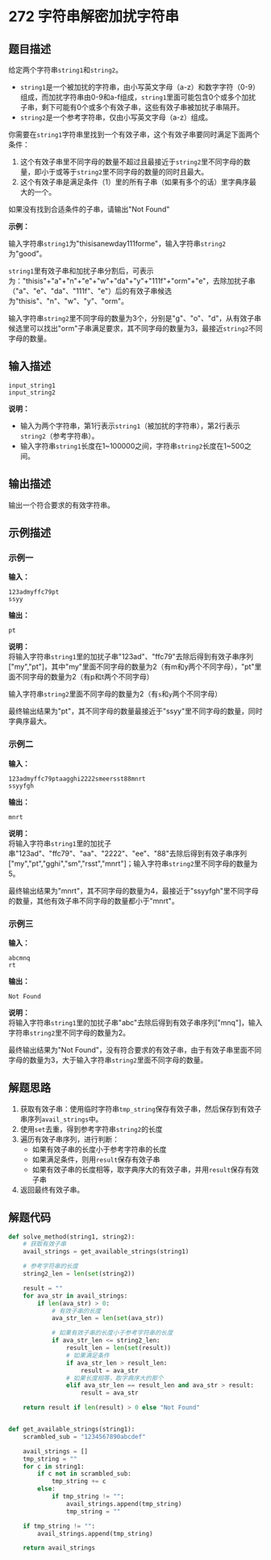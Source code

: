 # 272 字符串解密加扰字符串

## 题目描述

给定两个字符串`string1`和`string2`。
- `string1`是一个被加扰的字符串，由小写英文字母（a-z）和数字字符（0-9）组成，而加扰字符串由0-9和a-f组成，`string1`里面可能包含0个或多个加扰子串，剩下可能有0个或多个有效子串，这些有效子串被加扰子串隔开。
- `string2`是一个参考字符串，仅由小写英文字母（a-z）组成。

你需要在`string1`字符串里找到一个有效子串，这个有效子串要同时满足下面两个条件：
1. 这个有效子串里不同字母的数量不超过且最接近于`string2`里不同字母的数量，即小于或等于`string2`里不同字母的数量的同时且最大。
2. 这个有效子串是满足条件（1）里的所有子串（如果有多个的话）里字典序最大的一个。

如果没有找到合适条件的子串，请输出"Not Found"

**示例：**

输入字符串`string1`为"thisisanewday111forme"，输入字符串`string2`为"good"。

`string1`里有效子串和加扰子串分割后，可表示为："thisis"+"a"+"n"+"e"+"w"+"da"+"y"+"111f"+"orm"+"e"，去除加扰子串（"a"、"e"、"da"、"111f"、"e"）后的有效子串候选为"thisis"、"n"、"w"、"y"、"orm"。

输入字符串`string2`里不同字母的数量为3个，分别是"g"、"o"、"d"，从有效子串候选里可以找出"orm"子串满足要求，其不同字母的数量为3，最接近`string2`不同字母的数量。

## 输入描述

```
input_string1
input_string2
```

**说明：**
- 输入为两个字符串，第1行表示`string1`（被加扰的字符串），第2行表示`string2`（参考字符串）。
- 输入字符串`string1`长度在1\~100000之间，字符串`string2`长度在1\~500之间。

## 输出描述

输出一个符合要求的有效字符串。

## 示例描述

### 示例一

**输入：**
```
123admyffc79pt
ssyy
```

**输出：**
```
pt
```

**说明：**  
将输入字符串`string1`里的加扰子串"123ad"、"ffc79"去除后得到有效子串序列["my","pt"]，其中"my"里面不同字母的数量为2（有m和y两个不同字母），"pt"里面不同字母的数量为2（有p和t两个不同字母）

输入字符串`string2`里面不同字母的数量为2（有`s`和`y`两个不同字母）

最终输出结果为"pt"，其不同字母的数量最接近于"ssyy"里不同字母的数量，同时字典序最大。

### 示例二

**输入：**
```
123admyffc79ptaagghi2222smeersst88mnrt
ssyyfgh
```

**输出：**
```
mnrt
```

**说明：**  
将输入字符串`string1`里的加扰子串"123ad"、"ffc79"、"aa"、"2222"、"ee"、"88"去除后得到有效子串序列["my","pt","gghi","sm","rsst","mnrt"]；输入字符串`string2`里不同字母的数量为5。

最终输出结果为"mnrt"，其不同字母的数量为4，最接近于"ssyyfgh"里不同字母的数量，其他有效子串不同字母的数量都小于"mnrt"。

### 示例三

**输入：**
```
abcmnq
rt
```

**输出：**
```
Not Found
```

**说明：**  
将输入字符串`string1`里的加扰子串"abc"去除后得到有效子串序列["mnq"]，输入字符串`string2`里不同字母的数量为2。

最终输出结果为"Not Found"，没有符合要求的有效子串，由于有效子串里面不同字母的数量为3，大于输入字符串`string2`里面不同字母的数量。

## 解题思路

1. 获取有效子串：使用临时字符串`tmp_string`保存有效子串，然后保存到有效子串序列`avail_strings`中。
2. 使用`set`去重，得到参考字符串`string2`的长度
3. 遍历有效子串序列，进行判断：
    - 如果有效子串的长度小于参考字符串的长度
    - 如果满足条件，则用`result`保存有效子串
    - 如果有效子串的长度相等，取字典序大的有效子串，并用`result`保存有效子串
4. 返回最终有效子串。

## 解题代码

```python
def solve_method(string1, string2):
    # 获取有效子串
    avail_strings = get_available_strings(string1)

    # 参考字符串的长度
    string2_len = len(set(string2))

    result = ""
    for ava_str in avail_strings:
        if len(ava_str) > 0:
            # 有效子串的长度
            ava_str_len = len(set(ava_str))

            # 如果有效子串的长度小于参考字符串的长度
            if ava_str_len <= string2_len:
                result_len = len(set(result))
                # 如果满足条件
                if ava_str_len > result_len:
                    result = ava_str
                # 如果长度相等，取字典序大的那个
                elif ava_str_len == result_len and ava_str > result:
                    result = ava_str

    return result if len(result) > 0 else "Not Found"


def get_available_strings(string1):
    scrambled_sub = "1234567890abcdef"

    avail_strings = []
    tmp_string = ""
    for c in string1:
        if c not in scrambled_sub:
            tmp_string += c
        else:
            if tmp_string != "":
                avail_strings.append(tmp_string)
                tmp_string = ""

    if tmp_string != "":
        avail_strings.append(tmp_string)

    return avail_strings
```